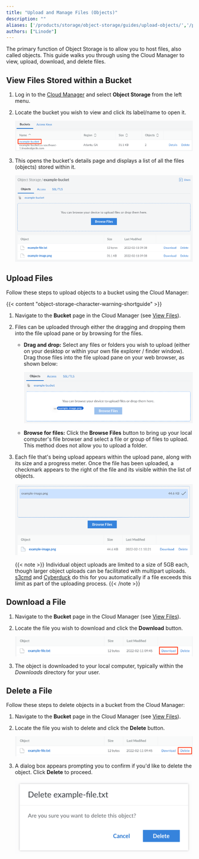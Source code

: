 ```yaml
---
title: "Upload and Manage Files (Objects)"
description: ""
aliases: ['/products/storage/object-storage/guides/upload-objects/','/products/storage/object-storage/guides/delete-objects/','/products/storage/object-storage/guides/view-objects/']
authors: ["Linode"]
---
```


The primary function of Object Storage is to allow you to host files, also called objects. This guide walks you through using the Cloud Manager to view, upload, download, and delete files.

## View Files Stored within a Bucket

1. Log in to the [Cloud Manager](https://cloud.linode.com/) and select **Object Storage** from the left menu.

1.  Locate the bucket you wish to view and click its label/name to open it.

    ![](open-bucket.png)

1.  This opens the bucket's details page and displays a list of all the files (objects) stored within it.

    ![](view-bucket-files.png)

## Upload Files

Follow these steps to upload objects to a bucket using the Cloud Manager:

{{< content "object-storage-character-warning-shortguide" >}}

1.  Navigate to the **Bucket** page in the Cloud Manager (see [View Files](#view-files-stored-within-a-bucket)).

1. Files can be uploaded through either the dragging and dropping them into the file upload pane or by browsing for the files.

    - **Drag and drop:** Select any files or folders you wish to upload (either on your desktop or within your own file explorer / finder window). Drag those files into the file upload pane on your web browser, as shown below:

        ![](object-upload-pane-drop.png)

    - **Browse for files:** Click the **Browse Files** button to bring up your local computer's file browser and select a file or group of files to upload. This method does not allow you to upload a folder.

1.  Each file that's being upload appears within the upload pane, along with its size and a progress meter. Once the file has been uploaded, a checkmark appears to the right of the file and its visible within the list of objects.

    ![](object-upload-success.png)

    {{< note >}}
    Individual object uploads are limited to a size of 5GB each, though larger object uploads can be facilitated with multipart uploads. [s3cmd](/docs/products/storage/object-storage/guides/s3cmd/) and [Cyberduck](/docs/products/storage/object-storage/guides/cyberduck/) do this for you automatically if a file exceeds this limit as part of the uploading process.
    {{< /note >}}

## Download a File

1.  Navigate to the **Bucket** page in the Cloud Manager (see [View Files](#view-files-stored-within-a-bucket)).

1. Locate the file you wish to download and click the **Download** button.

    ![](object-download.png)

1. The object is downloaded to your local computer, typically within the *Downloads* directory for your user.

## Delete a File

Follow these steps to delete objects in a bucket from the Cloud Manager:

1.  Navigate to the **Bucket** page in the Cloud Manager (see [View Files](#view-files-stored-within-a-bucket)).

1. Locate the file you wish to delete and click the **Delete** button.

    ![](object-delete.png)

1. A dialog box appears prompting you to confirm if you'd like to delete the object. Click **Delete** to proceed.

    ![](object-delete-confirm.png)